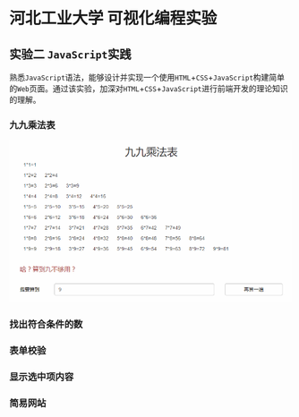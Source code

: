 # 河北工业大学 可视化编程实验

## 实验二 `JavaScript`实践

熟悉`JavaScript`语法，能够设计并实现一个使用`HTML`+`CSS`+`JavaScript`构建简单的`Web`页面。通过该实验，加深对`HTML`+`CSS`+`JavaScript`进行前端开发的理论知识的理解。

### 九九乘法表

![九九乘法表](multiplication/assets/effect.png)

### 找出符合条件的数

### 表单校验

### 显示选中项内容

### 简易网站
